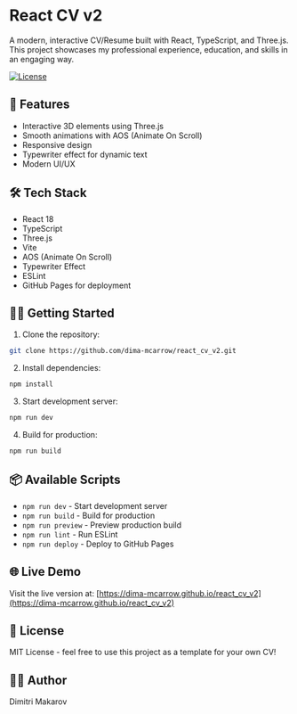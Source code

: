 # React CV v2

A modern, interactive CV/Resume built with React, TypeScript, and Three.js. This project showcases my professional experience, education, and skills in an engaging way.

[![License](https://img.shields.io/badge/license-MIT-blue.svg)](/LICENSE.txt)

## 🚀 Features

- Interactive 3D elements using Three.js
- Smooth animations with AOS (Animate On Scroll)
- Responsive design
- Typewriter effect for dynamic text
- Modern UI/UX

## 🛠️ Tech Stack

- React 18
- TypeScript
- Three.js
- Vite
- AOS (Animate On Scroll)
- Typewriter Effect
- ESLint
- GitHub Pages for deployment

## 🏃‍♂️ Getting Started

1. Clone the repository:
```bash
git clone https://github.com/dima-mcarrow/react_cv_v2.git
```

2. Install dependencies:
```bash
npm install
```

3. Start development server:
```bash
npm run dev
```

4. Build for production:
```bash
npm run build
```

## 📦 Available Scripts

- `npm run dev` - Start development server
- `npm run build` - Build for production
- `npm run preview` - Preview production build
- `npm run lint` - Run ESLint
- `npm run deploy` - Deploy to GitHub Pages

## 🌐 Live Demo

Visit the live version at: [https://dima-mcarrow.github.io/react_cv_v2](https://dima-mcarrow.github.io/react_cv_v2)

## 📝 License

MIT License - feel free to use this project as a template for your own CV!

## 👨‍💻 Author

Dimitri Makarov
